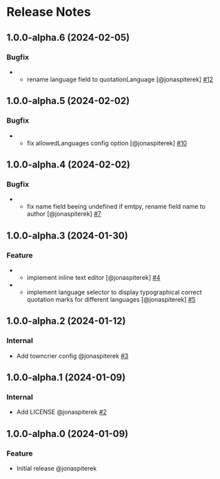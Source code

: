 # Release Notes

<!-- You should *NOT* be adding new change log entries to this file.
     You should create a file in the news directory instead.
     For helpful instructions, please see:
     https://6.docs.plone.org/contributing/index.html?highlight=towncrier#change-log-entry
-->

<!-- towncrier release notes start -->

## 1.0.0-alpha.6 (2024-02-05)

### Bugfix

- - rename language field to quotationLanguage [@jonaspiterek] [#12](https://github.com/kitconcept/volto-quote-block/pull/12)

## 1.0.0-alpha.5 (2024-02-02)

### Bugfix

- - fix allowedLanguages config option [@jonaspiterek] [#10](https://github.com/kitconcept/volto-quote-block/pull/10)

## 1.0.0-alpha.4 (2024-02-02)

### Bugfix

- - fix name field beeing undefined if emtpy, rename field name to author [@jonaspiterek] [#7](https://github.com/kitconcept/volto-quote-block/pull/7)

## 1.0.0-alpha.3 (2024-01-30)

### Feature

- - implement inline text editor [@jonaspiterek] [#4](https://github.com/kitconcept/volto-quote-block/pull/4)
- - implement language selector to display typographical correct quotation marks for different languages [@jonaspiterek] [#5](https://github.com/kitconcept/volto-quote-block/pull/5)

## 1.0.0-alpha.2 (2024-01-12)

### Internal

- Add towncrier config @jonaspiterek [#3](https://github.com/kitconcept/volto-quote-block/pull/3)

## 1.0.0-alpha.1 (2024-01-09)

### Internal

- Add LICENSE @jonaspiterek [#2](https://github.com/kitconcept/volto-quote-block/pull/2)

## 1.0.0-alpha.0 (2024-01-09)

### Feature

- Initial release @jonaspiterek
